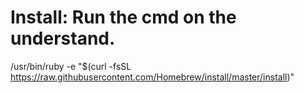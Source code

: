 # Install: Run the cmd on the understand.
/usr/bin/ruby -e "$(curl -fsSL https://raw.githubusercontent.com/Homebrew/install/master/install)"
